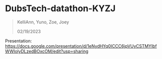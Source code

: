 # DubsTech-datathon-KYZJ

> KelliAnn, Yuno, Zoe, Joey
> 
> 02/19/2023

Presentation: https://docs.google.com/presentation/d/1eNydHYq0ICCC6jpVUyCSTMYIbfWWIolyDLzedBOxcOM/edit?usp=sharing